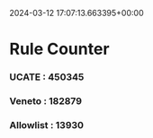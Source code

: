 2024-03-12 17:07:13.663395+00:00
# Rule Counter 
 ### UCATE : 450345

 ### Veneto : 182879

 ### Allowlist : 13930